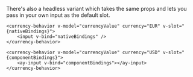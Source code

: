 
There's also a headless variant which takes the same props and lets you pass in your own input as the default slot.

    <currency-behavior v-model="currencyValue" currency="EUR" v-slot="{nativeBindings}">
        <input v-bind="nativeBindings" />
    </currency-behavior>

    <currency-behavior v-model="currencyValue" currency="USD" v-slot="{componentBindings}">
        <ay-input v-bind="componentBindings"></ay-input>
    </currency-behavior>
